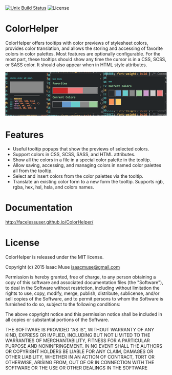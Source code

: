 [![Unix Build Status][travis-image]][travis-link]
![License][license-image]
# ColorHelper
ColorHelper offers tooltips with color previews of stylesheet colors, provides color translation, and allows the storing and accessing of favorite colors in color palettes.  Most features are optionally configurable. For the most part, these tooltips should show any time the cursor is in a CSS, SCSS, or SASS color.  It should also appear when in HTML style attributes.

![Screenshots](docs/images/composite.png)

# Features
- Useful tooltip popups that show the previews of selected colors.
- Support colors in CSS, SCSS, SASS, and HTML attributes.
- Show all the colors in a file in a special color palette in the tooltip.
- Allow saving, accessing, and managing colors in named color palettes all from the tooltip.
- Select and insert colors from the color palettes via the tooltip.
- Translate an existing color form to a new form the tooltip.  Supports rgb, rgba, hex, hsl, hsla, and colors names.

# Documentation
http://facelessuser.github.io/ColorHelper/

# License
ColorHelper is released under the MIT license.

Copyright (c) 2015 Isaac Muse <isaacmuse@gmail.com>

Permission is hereby granted, free of charge, to any person obtaining a copy of this software and associated documentation files (the "Software"), to deal in the Software without restriction, including without limitation the rights to use, copy, modify, merge, publish, distribute, sublicense, and/or sell copies of the Software, and to permit persons to whom the Software is furnished to do so, subject to the following conditions:

The above copyright notice and this permission notice shall be included in all copies or substantial portions of the Software.

THE SOFTWARE IS PROVIDED "AS IS", WITHOUT WARRANTY OF ANY KIND, EXPRESS OR IMPLIED, INCLUDING BUT NOT LIMITED TO THE WARRANTIES OF MERCHANTABILITY, FITNESS FOR A PARTICULAR PURPOSE AND NONINFRINGEMENT. IN NO EVENT SHALL THE AUTHORS OR COPYRIGHT HOLDERS BE LIABLE FOR ANY CLAIM, DAMAGES OR OTHER LIABILITY, WHETHER IN AN ACTION OF CONTRACT, TORT OR OTHERWISE, ARISING FROM, OUT OF OR IN CONNECTION WITH THE SOFTWARE OR THE USE OR OTHER DEALINGS IN THE SOFTWARE

[travis-image]: https://img.shields.io/travis/facelessuser/ColorHelper.svg
[travis-link]: https://travis-ci.org/facelessuser/ColorHelper
[license-image]: https://img.shields.io/badge/license-MIT-blue.svg
